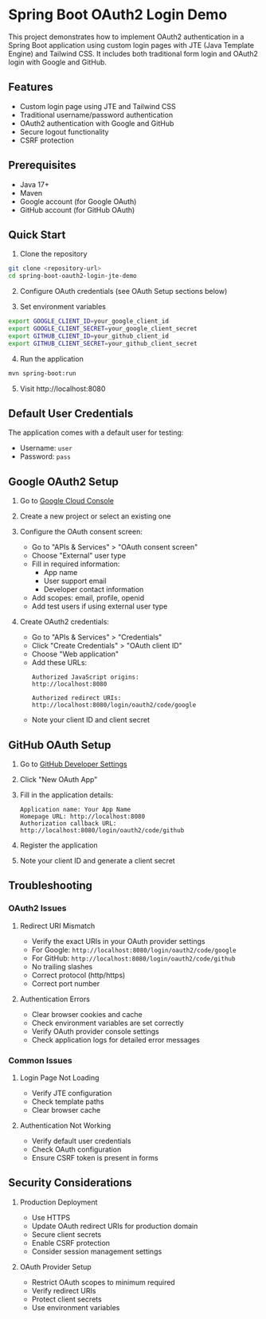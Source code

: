 # Spring Boot OAuth2 Login Demo

This project demonstrates how to implement OAuth2 authentication in a Spring Boot application using custom login pages
with JTE (Java Template Engine) and Tailwind CSS. It includes both traditional form login and OAuth2 login with Google
and GitHub.

## Features

- Custom login page using JTE and Tailwind CSS
- Traditional username/password authentication
- OAuth2 authentication with Google and GitHub
- Secure logout functionality
- CSRF protection

## Prerequisites

- Java 17+
- Maven
- Google account (for Google OAuth)
- GitHub account (for GitHub OAuth)

## Quick Start

1. Clone the repository

```bash
git clone <repository-url>
cd spring-boot-oauth2-login-jte-demo
```

2. Configure OAuth credentials (see OAuth Setup sections below)

3. Set environment variables

```bash
export GOOGLE_CLIENT_ID=your_google_client_id
export GOOGLE_CLIENT_SECRET=your_google_client_secret
export GITHUB_CLIENT_ID=your_github_client_id
export GITHUB_CLIENT_SECRET=your_github_client_secret
```

4. Run the application

```bash
mvn spring-boot:run
```

5. Visit http://localhost:8080

## Default User Credentials

The application comes with a default user for testing:

- Username: `user`
- Password: `pass`

## Google OAuth2 Setup

1. Go to [Google Cloud Console](https://console.cloud.google.com/)

2. Create a new project or select an existing one

3. Configure the OAuth consent screen:
    - Go to "APIs & Services" > "OAuth consent screen"
    - Choose "External" user type
    - Fill in required information:
        - App name
        - User support email
        - Developer contact information
    - Add scopes: email, profile, openid
    - Add test users if using external user type

4. Create OAuth2 credentials:
    - Go to "APIs & Services" > "Credentials"
    - Click "Create Credentials" > "OAuth client ID"
    - Choose "Web application"
    - Add these URLs:
      ```
      Authorized JavaScript origins:
      http://localhost:8080
 
      Authorized redirect URIs:
      http://localhost:8080/login/oauth2/code/google
      ```
    - Note your client ID and client secret

## GitHub OAuth Setup

1. Go to [GitHub Developer Settings](https://github.com/settings/developers)

2. Click "New OAuth App"

3. Fill in the application details:
   ```
   Application name: Your App Name
   Homepage URL: http://localhost:8080
   Authorization callback URL: http://localhost:8080/login/oauth2/code/github
   ```

4. Register the application

5. Note your client ID and generate a client secret

## Troubleshooting

### OAuth2 Issues

1. Redirect URI Mismatch
    - Verify the exact URIs in your OAuth provider settings
    - For Google: `http://localhost:8080/login/oauth2/code/google`
    - For GitHub: `http://localhost:8080/login/oauth2/code/github`
    - No trailing slashes
    - Correct protocol (http/https)
    - Correct port number

2. Authentication Errors
    - Clear browser cookies and cache
    - Check environment variables are set correctly
    - Verify OAuth provider console settings
    - Check application logs for detailed error messages

### Common Issues

1. Login Page Not Loading
    - Verify JTE configuration
    - Check template paths
    - Clear browser cache

2. Authentication Not Working
    - Verify default user credentials
    - Check OAuth configuration
    - Ensure CSRF token is present in forms

## Security Considerations

1. Production Deployment
    - Use HTTPS
    - Update OAuth redirect URIs for production domain
    - Secure client secrets
    - Enable CSRF protection
    - Consider session management settings

2. OAuth Provider Setup
    - Restrict OAuth scopes to minimum required
    - Verify redirect URIs
    - Protect client secrets
    - Use environment variables
